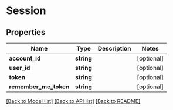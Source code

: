 # Session

## Properties
Name | Type | Description | Notes
------------ | ------------- | ------------- | -------------
**account_id** | **string** |  | [optional] 
**user_id** | **string** |  | [optional] 
**token** | **string** |  | [optional] 
**remember_me_token** | **string** |  | [optional] 

[[Back to Model list]](../README.md#documentation-for-models) [[Back to API list]](../README.md#documentation-for-api-endpoints) [[Back to README]](../README.md)


